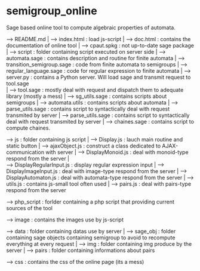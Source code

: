 # semigroup_online

Sage based online tool to compute algebraic properties of automata.



--> README.md
|
--> index.html      : load js-script
|
--> doc.html        : contains the documentation of online tool
|
--> cpaut.spkg      : not up-to-date sage package 
|
--> script          : folder containing script executed on server side
     |
     --> automata.sage  :   contains description and routine for finite automata 
     |
     --> transition_semigroup.sage  :   code from finite automata to semigroups
     |
     --> regular_language.sage  :   code for regular expression to finite automata
     |
     --> server.py  :   contains a Python server. Will load sage and transmit request to tool.sage   
     |
     --> tool.sage  :   mostly deal with request and dispatch them to adequate library (mostly a mess)
     |
     --> sg_utils.sage  :  contains scripts about semigroups 
     |
     --> automata.utils  :  contains scripts about automata 
     |
     --> parse_utils.sage   :   contains script to syntactically deal with request transmited by server
     |
     --> parse_utils.sage   :   contains script to syntactically deal with request transmited by server
     |
     --> chaines.sage   :   contains script to compute chaines.

--> js  :   folder containing js script 
     |
     --> Display.js    :    lauch main routine and static button
     |
     --> ajaxObject.js :    construct a class dedicated to AJAX-communication with server
     |
     --> DisplayMonoid.js : deal with monoid-type respond from the server
     |    
     --> DisplayRegularInput.js  : display regular expression input 
     |
     --> DisplayImageInput.js   : deal with image-type respond from the server
     |
     --> DisplayAutomaton.js    : deal with automata-type respond from the server
     |
     --> utils.js   :    contains js-small tool often used
     |
     --> pairs.js   :   deal with pairs-type respond from the server  

 
--> php_script  :   forlder containing a php script that providing current sources of the tool

--> image  :    contains the images use by js-script

--> data  :     folder containing datas use by server 
     |
     --> sage_obj   :    folder containing sage objects containing semigroup to avoid to recompute everything at every request
     |
     --> img        :    folder containing img produce by the server
     |
     --> pairs      :    folder containing informations about pairs
     
--> css : contains the css of the online page (its a mess)
